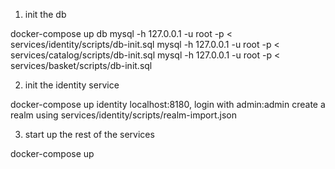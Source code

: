 1. init the db

docker-compose up db
mysql -h 127.0.0.1 -u root -p < services/identity/scripts/db-init.sql 
mysql -h 127.0.0.1 -u root -p < services/catalog/scripts/db-init.sql 
mysql -h 127.0.0.1 -u root -p < services/basket/scripts/db-init.sql 

2. init the identity service

docker-compose up identity
localhost:8180, login with admin:admin
create a realm using services/identity/scripts/realm-import.json

3. start up the rest of the services

docker-compose up
